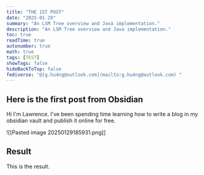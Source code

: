 ```yaml
---
title: "THE 1ST POST"  
date: "2025-01-29"  
summary: "An LSM Tree overview and Java implementation."  
description: "An LSM Tree overview and Java implementation."  
toc: true  
readTime: true  
autonumber: true  
math: true  
tags: [TEST]  
showTags: false  
hideBackToTop: false  
fediverse: "@[g.hu4ng@outlook.com](mailto:g.hu4ng@outlook.com) "
---
```


## Here is the first post from Obsidian
Hi I'm Lawrence.
I've been spending time learning how to write a blog in my obsidian vault and publish it online for free.

![[Pasted image 20250129185931.png]]

## Result
This is the result.